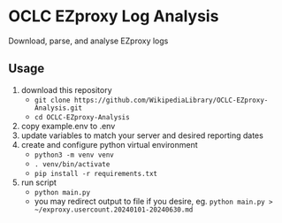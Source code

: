 # OCLC EZproxy Log Analysis

Download, parse, and analyse EZproxy logs


## Usage

1. download this repository
    - `git clone https://github.com/WikipediaLibrary/OCLC-EZproxy-Analysis.git`
    - `cd OCLC-EZproxy-Analysis`
1. copy example.env to .env
1. update variables to match your server and desired reporting dates
1. create and configure python virtual environment
    - `python3 -m venv venv`
    - `. venv/bin/activate`
    - `pip install -r requirements.txt`
1. run script
    - `python main.py`
    - you may redirect output to file if you desire, eg. `python main.py > ~/exproxy.usercount.20240101-20240630.md`
